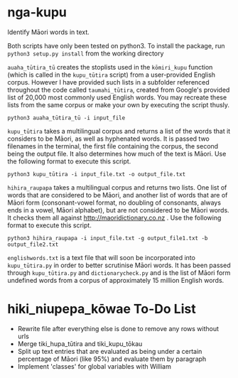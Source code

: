 # nga-kupu
Identify Māori words in text.

Both scripts have only been tested on python3.
To install the package, run `python3 setup.py install` from the working directory

`auaha_tūtira_tū` creates the stoplists used in the `kōmiri_kupu` function (which is called in the `kupu_tūtira` script) from a user-provided English corpus. However I have provided such lists in a subfolder referenced throughout the code called `taumahi_tūtira`, created from Google's provided list of 20,000 most commonly used English words. You may recreate these lists from the same corpus or make your own by executing the script thusly.

`python3 auaha_tūtira_tū -i input_file`

`kupu_tūtira` takes a multilingual corpus and returns a list of the words that it considers to be Māori, as well as hyphenated words. It is passed two filenames in the terminal, the first file containing the corpus, the second being the output file. It also determines how much of the text is Māori. Use the following format to execute this script.

`python3 kupu_tūtira -i input_file.txt -o output_file.txt`

`hihira_raupapa` takes a multilingual corpus and returns two lists. One list of words that are considered to be Māori, and another list of words that are of Māori form (consonant-vowel format, no doubling of consonants, always ends in a vowel, Māori alphabet), but are not considered to be Māori words. It checks them all against http://maoridictionary.co.nz . Use the following format to execute this script.

`python3 hihira_raupapa -i input_file.txt -g output_file1.txt -b output_file2.txt`

`englishwords.txt` is a text file that will soon be incorporated into `kupu_tūtira.py` in order to better scrutinise Māori words. It has been passed through `kupu_tūtira.py` and `dictionarycheck.py` and is the list of Māori form undefined words from a corpus of approximately 15 million English words.

# hiki_niupepa_kōwae To-Do List

- Rewrite file after everything else is done to remove any rows without urls
- Merge tiki_hupa_tūtira and tiki_kupu_tōkau
- Split up text entries that are evaluated as being under a certain percentage of Māori (like 95%) and evaluate them by paragraph
- Implement 'classes' for global variables with William
